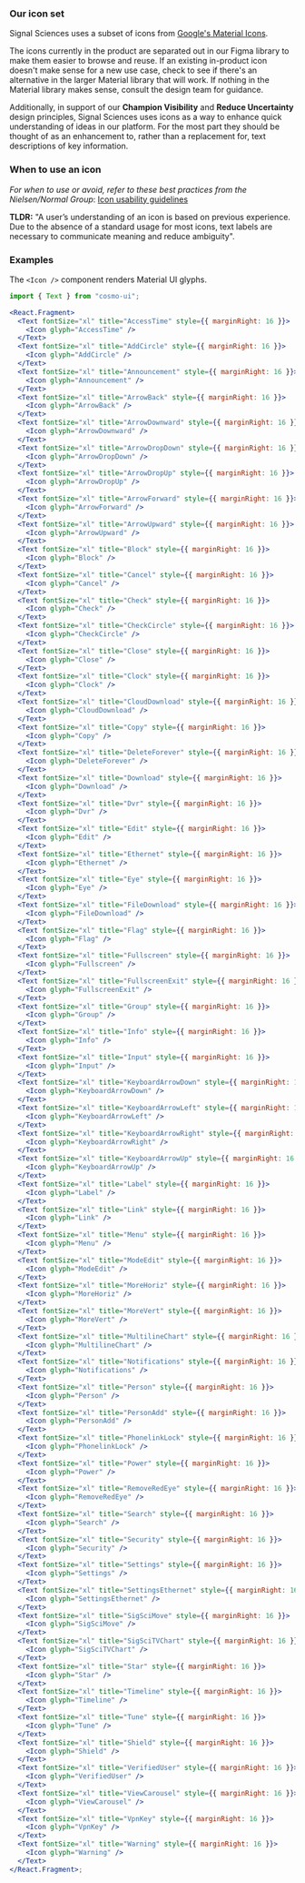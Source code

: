 ### Our icon set

Signal Sciences uses a subset of icons from
[Google's Material Icons](https://material.io/tools/icons/?style=baseline).

The icons currently in the product are separated out in our Figma library to
make them easier to browse and reuse. If an existing in-product icon doesn't
make sense for a new use case, check to see if there's an alternative in the
larger Material library that will work. If nothing in the Material library makes
sense, consult the design team for guidance.

Additionally, in support of our **Champion Visibility** and **Reduce
Uncertainty** design principles, Signal Sciences uses icons as a way to enhance
quick understanding of ideas in our platform. For the most part they should be
thought of as an enhancement to, rather than a replacement for, text
descriptions of key information.

### When to use an icon

_For when to use or avoid, refer to these best practices from the Nielsen/Normal
Group_:
[Icon usability guidelines](https://www.nngroup.com/articles/icon-usability/)

**TLDR:** "A user’s understanding of an icon is based on previous experience.
Due to the absence of a standard usage for most icons, text labels are necessary
to communicate meaning and reduce ambiguity".

### Examples

The `<Icon />` component renders Material UI glyphs.

```jsx
import { Text } from "cosmo-ui";

<React.Fragment>
  <Text fontSize="xl" title="AccessTime" style={{ marginRight: 16 }}>
    <Icon glyph="AccessTime" />
  </Text>
  <Text fontSize="xl" title="AddCircle" style={{ marginRight: 16 }}>
    <Icon glyph="AddCircle" />
  </Text>
  <Text fontSize="xl" title="Announcement" style={{ marginRight: 16 }}>
    <Icon glyph="Announcement" />
  </Text>
  <Text fontSize="xl" title="ArrowBack" style={{ marginRight: 16 }}>
    <Icon glyph="ArrowBack" />
  </Text>
  <Text fontSize="xl" title="ArrowDownward" style={{ marginRight: 16 }}>
    <Icon glyph="ArrowDownward" />
  </Text>
  <Text fontSize="xl" title="ArrowDropDown" style={{ marginRight: 16 }}>
    <Icon glyph="ArrowDropDown" />
  </Text>
  <Text fontSize="xl" title="ArrowDropUp" style={{ marginRight: 16 }}>
    <Icon glyph="ArrowDropUp" />
  </Text>
  <Text fontSize="xl" title="ArrowForward" style={{ marginRight: 16 }}>
    <Icon glyph="ArrowForward" />
  </Text>
  <Text fontSize="xl" title="ArrowUpward" style={{ marginRight: 16 }}>
    <Icon glyph="ArrowUpward" />
  </Text>
  <Text fontSize="xl" title="Block" style={{ marginRight: 16 }}>
    <Icon glyph="Block" />
  </Text>
  <Text fontSize="xl" title="Cancel" style={{ marginRight: 16 }}>
    <Icon glyph="Cancel" />
  </Text>
  <Text fontSize="xl" title="Check" style={{ marginRight: 16 }}>
    <Icon glyph="Check" />
  </Text>
  <Text fontSize="xl" title="CheckCircle" style={{ marginRight: 16 }}>
    <Icon glyph="CheckCircle" />
  </Text>
  <Text fontSize="xl" title="Close" style={{ marginRight: 16 }}>
    <Icon glyph="Close" />
  </Text>
  <Text fontSize="xl" title="Clock" style={{ marginRight: 16 }}>
    <Icon glyph="Clock" />
  </Text>
  <Text fontSize="xl" title="CloudDownload" style={{ marginRight: 16 }}>
    <Icon glyph="CloudDownload" />
  </Text>
  <Text fontSize="xl" title="Copy" style={{ marginRight: 16 }}>
    <Icon glyph="Copy" />
  </Text>
  <Text fontSize="xl" title="DeleteForever" style={{ marginRight: 16 }}>
    <Icon glyph="DeleteForever" />
  </Text>
  <Text fontSize="xl" title="Download" style={{ marginRight: 16 }}>
    <Icon glyph="Download" />
  </Text>
  <Text fontSize="xl" title="Dvr" style={{ marginRight: 16 }}>
    <Icon glyph="Dvr" />
  </Text>
  <Text fontSize="xl" title="Edit" style={{ marginRight: 16 }}>
    <Icon glyph="Edit" />
  </Text>
  <Text fontSize="xl" title="Ethernet" style={{ marginRight: 16 }}>
    <Icon glyph="Ethernet" />
  </Text>
  <Text fontSize="xl" title="Eye" style={{ marginRight: 16 }}>
    <Icon glyph="Eye" />
  </Text>
  <Text fontSize="xl" title="FileDownload" style={{ marginRight: 16 }}>
    <Icon glyph="FileDownload" />
  </Text>
  <Text fontSize="xl" title="Flag" style={{ marginRight: 16 }}>
    <Icon glyph="Flag" />
  </Text>
  <Text fontSize="xl" title="Fullscreen" style={{ marginRight: 16 }}>
    <Icon glyph="Fullscreen" />
  </Text>
  <Text fontSize="xl" title="FullscreenExit" style={{ marginRight: 16 }}>
    <Icon glyph="FullscreenExit" />
  </Text>
  <Text fontSize="xl" title="Group" style={{ marginRight: 16 }}>
    <Icon glyph="Group" />
  </Text>
  <Text fontSize="xl" title="Info" style={{ marginRight: 16 }}>
    <Icon glyph="Info" />
  </Text>
  <Text fontSize="xl" title="Input" style={{ marginRight: 16 }}>
    <Icon glyph="Input" />
  </Text>
  <Text fontSize="xl" title="KeyboardArrowDown" style={{ marginRight: 16 }}>
    <Icon glyph="KeyboardArrowDown" />
  </Text>
  <Text fontSize="xl" title="KeyboardArrowLeft" style={{ marginRight: 16 }}>
    <Icon glyph="KeyboardArrowLeft" />
  </Text>
  <Text fontSize="xl" title="KeyboardArrowRight" style={{ marginRight: 16 }}>
    <Icon glyph="KeyboardArrowRight" />
  </Text>
  <Text fontSize="xl" title="KeyboardArrowUp" style={{ marginRight: 16 }}>
    <Icon glyph="KeyboardArrowUp" />
  </Text>
  <Text fontSize="xl" title="Label" style={{ marginRight: 16 }}>
    <Icon glyph="Label" />
  </Text>
  <Text fontSize="xl" title="Link" style={{ marginRight: 16 }}>
    <Icon glyph="Link" />
  </Text>
  <Text fontSize="xl" title="Menu" style={{ marginRight: 16 }}>
    <Icon glyph="Menu" />
  </Text>
  <Text fontSize="xl" title="ModeEdit" style={{ marginRight: 16 }}>
    <Icon glyph="ModeEdit" />
  </Text>
  <Text fontSize="xl" title="MoreHoriz" style={{ marginRight: 16 }}>
    <Icon glyph="MoreHoriz" />
  </Text>
  <Text fontSize="xl" title="MoreVert" style={{ marginRight: 16 }}>
    <Icon glyph="MoreVert" />
  </Text>
  <Text fontSize="xl" title="MultilineChart" style={{ marginRight: 16 }}>
    <Icon glyph="MultilineChart" />
  </Text>
  <Text fontSize="xl" title="Notifications" style={{ marginRight: 16 }}>
    <Icon glyph="Notifications" />
  </Text>
  <Text fontSize="xl" title="Person" style={{ marginRight: 16 }}>
    <Icon glyph="Person" />
  </Text>
  <Text fontSize="xl" title="PersonAdd" style={{ marginRight: 16 }}>
    <Icon glyph="PersonAdd" />
  </Text>
  <Text fontSize="xl" title="PhonelinkLock" style={{ marginRight: 16 }}>
    <Icon glyph="PhonelinkLock" />
  </Text>
  <Text fontSize="xl" title="Power" style={{ marginRight: 16 }}>
    <Icon glyph="Power" />
  </Text>
  <Text fontSize="xl" title="RemoveRedEye" style={{ marginRight: 16 }}>
    <Icon glyph="RemoveRedEye" />
  </Text>
  <Text fontSize="xl" title="Search" style={{ marginRight: 16 }}>
    <Icon glyph="Search" />
  </Text>
  <Text fontSize="xl" title="Security" style={{ marginRight: 16 }}>
    <Icon glyph="Security" />
  </Text>
  <Text fontSize="xl" title="Settings" style={{ marginRight: 16 }}>
    <Icon glyph="Settings" />
  </Text>
  <Text fontSize="xl" title="SettingsEthernet" style={{ marginRight: 16 }}>
    <Icon glyph="SettingsEthernet" />
  </Text>
  <Text fontSize="xl" title="SigSciMove" style={{ marginRight: 16 }}>
    <Icon glyph="SigSciMove" />
  </Text>
  <Text fontSize="xl" title="SigSciTVChart" style={{ marginRight: 16 }}>
    <Icon glyph="SigSciTVChart" />
  </Text>
  <Text fontSize="xl" title="Star" style={{ marginRight: 16 }}>
    <Icon glyph="Star" />
  </Text>
  <Text fontSize="xl" title="Timeline" style={{ marginRight: 16 }}>
    <Icon glyph="Timeline" />
  </Text>
  <Text fontSize="xl" title="Tune" style={{ marginRight: 16 }}>
    <Icon glyph="Tune" />
  </Text>
  <Text fontSize="xl" title="Shield" style={{ marginRight: 16 }}>
    <Icon glyph="Shield" />
  </Text>
  <Text fontSize="xl" title="VerifiedUser" style={{ marginRight: 16 }}>
    <Icon glyph="VerifiedUser" />
  </Text>
  <Text fontSize="xl" title="ViewCarousel" style={{ marginRight: 16 }}>
    <Icon glyph="ViewCarousel" />
  </Text>
  <Text fontSize="xl" title="VpnKey" style={{ marginRight: 16 }}>
    <Icon glyph="VpnKey" />
  </Text>
  <Text fontSize="xl" title="Warning" style={{ marginRight: 16 }}>
    <Icon glyph="Warning" />
  </Text>
</React.Fragment>;
```
